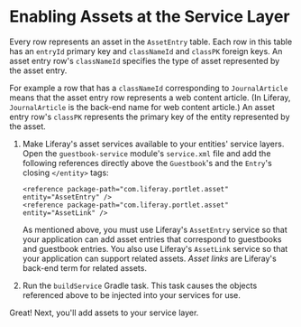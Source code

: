 # Enabling Assets at the Service Layer [](id=enabling-assets-at-the-service-layer)

Every row represents an asset in the `AssetEntry` table. Each row in this
table has an `entryId` primary key and `classNameId` and `classPK` foreign keys.
An asset entry row's `classNameId` specifies the type of asset represented by
the asset entry. 

For example a row that has a `classNameId` corresponding to
`JournalArticle` means that the asset entry row represents a web content
article. (In Liferay, `JournalArticle` is the back-end name for web content
article.) An asset entry row's `classPK` represents the primary key of the
entity represented by the asset. 

1.  Make Liferay's asset services available to your entities'
    service layers.  Open the `guestbook-service` module's `service.xml` file
    and add the following references directly above the `Guestbook`'s and the
    `Entry`'s closing `</entity>` tags:

        <reference package-path="com.liferay.portlet.asset" entity="AssetEntry" />
        <reference package-path="com.liferay.portlet.asset" entity="AssetLink" />

    As mentioned above, you must use Liferay's `AssetEntry` service so that your
    application can add asset entries that correspond to guestbooks and guestbook
    entries. You also use Liferay's `AssetLink` service so that your application
    can support related assets. *Asset links* are Liferay's back-end term for
    related assets. 

2.  Run the `buildService` Gradle task. This task causes the objects referenced above
    to be injected into your services for use. 

Great! Next, you'll add assets to your service layer. 

